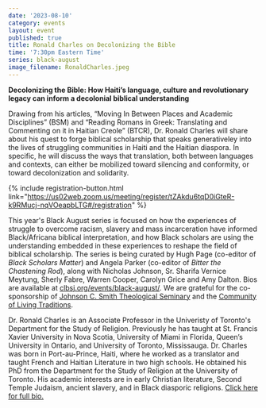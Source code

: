 ```yaml
---
date: '2023-08-10'
category: events
layout: event
published: true
title: Ronald Charles on Decolonizing the Bible
time: '7:30pm Eastern Time'
series: black-august
image_filename: RonaldCharles.jpeg
---
```

**Decolonizing the Bible:
How Haiti’s language, culture and revolutionary legacy can inform a decolonial biblical understanding**

Drawing from his articles, “Moving In Between Places and Academic Disciplines” (BSM) and “Reading Romans in Greek: Translating and Commenting on it in Haitian Creole” (BTCR), Dr. Ronald Charles will share about his quest to forge biblical scholarship that speaks generativeley into the lives of struggling communities in Haiti and the Haitian diaspora. In specific, he will discuss the ways that translation, both between languages and contexts, can either be mobilized toward silencing and conformity, or toward decolonization and solidarity.

{% include registration-button.html link="https://us02web.zoom.us/meeting/register/tZAkdu6tqD0iGteR-k9RMucj-nqVOeapbLTG#/registration" %}

This year's Black August series is focused on how the experiences of struggle to overcome racism, slavery and mass incarceration have informed Black/Africana biblical interpretation, and how Black scholars are using the understanding embedded in these experiences to reshape the field of biblical scholarship. The series is being curated by Hugh Page (co-editor of _Black Scholars Matter_) and Angela Parker (co-editor of _Bitter the Chastening Rod_), along with Nicholas Johnson, Sr. Sharifa Vernice Meytung, Sherly Fabre, Warren Cooper, Carolyn Grice and Amy Dalton. Bios are available at [clbsj.org/events/black-august/](https://clbsj.org/events/black-august/). We are grateful for the co-sponsorship of [Johnson C. Smith Theological Seminary](https://www.jcsts.org/) and the [Community of Living Traditions](https://www.facebook.com/CLTMultifaith/).

Dr. Ronald Charles is an Associate Professor in the Univeristy of Toronto's Department for the Study of Religion. Previously he has taught at St. Francis Xavier University in Nova Scotia, University of Miami in Florida, Queen’s University in Ontario, and University of Toronto, Mississauga. Dr. Charles was born in Port-au-Prince, Haiti, where he worked as a translator and taught French and Haitian Literature in two high schools. He obtained his PhD from the Department for the Study of Religion at the University of Toronto. His academic interests are in early Christian literature, Second Temple Judaism, ancient slavery, and in Black diasporic religions. [Click here for full bio.](https://www.religion.utoronto.ca/people/directories/all-faculty/ronald-charles)
